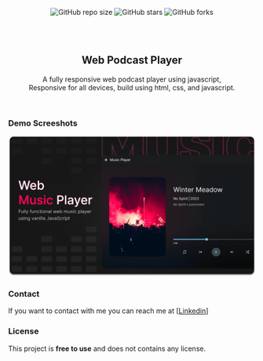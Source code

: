 <div align="center">
  
  ![GitHub repo size](https://img.shields.io/github/repo-size/Nadim0330/podcast-website)
  ![GitHub stars](https://img.shields.io/github/stars/Nadim0330/podcast-website?style=social)
  ![GitHub forks](https://img.shields.io/github/forks/Nadim0330/podcast-website?style=social)

  <br />
  <br />

  <h2 align="center">Web Podcast Player</h2>

  A fully responsive web  podcast player using javascript, <br />Responsive for all devices, build using html, css, and javascript.

</div>

<br />

### Demo Screeshots

![Music Player Desktop Demo](./readme-images/desktop.png "Desktop Demo")

### Contact

If you want to contact with me you can reach me at [[Linkedin](https://www.linkedin.com/in/nadimshaikh/)]

### License

This project is **free to use** and does not contains any license.
